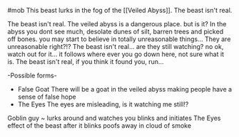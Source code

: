 #mob 
This beast lurks in the fog of the [[Veiled Abyss]]. The beast isn't real.

The beast isn't real.
The veiled abyss is a dangerous place. but is it?
In the abyss you dont see much, desolate dunes of silt, barren trees and picked off bones. you may start to believe in totally unreasonable things... They are unreasonable right?!?
The beast isn't real...
are they still watching? no ok, watch out for it... it follows where ever you go down here, not sure what it is.
The beast isn't real,
if you think it found you, run...

-Possible forms-
- False Goat
There will be a goat in the veiled abyss making people have a sense of false hope
- The Eyes
The eyes are misleading, is it watching me still!?


Goblin guy ~
lurks around and watches you
blinks and initiates The Eyes effect of the beast
after it blinks poofs away in cloud of smoke